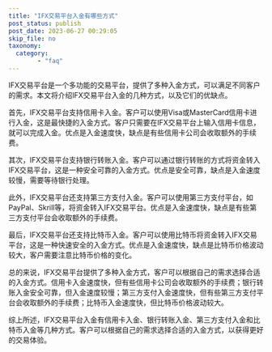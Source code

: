 ```yaml
---
title: "IFX交易平台入金有哪些方式"
post_status: publish
post_date: 2023-06-27 00:29:05
skip_file: no
taxonomy:
  category:
        - "faq"
---
```


IFX交易平台是一个多功能的交易平台，提供了多种入金方式，可以满足不同客户的需求。本文将介绍IFX交易平台入金的几种方式，以及它们的优缺点。

首先，IFX交易平台支持信用卡入金。客户可以使用Visa或MasterCard信用卡进行入金，这是最快捷的入金方式。客户只需要在IFX交易平台上输入信用卡信息，就可以完成入金。优点是入金速度快，缺点是有些信用卡公司会收取额外的手续费。

其次，IFX交易平台支持银行转账入金。客户可以通过银行转账的方式将资金转入IFX交易平台，这是一种安全可靠的入金方式。优点是安全可靠，缺点是入金速度较慢，需要等待银行处理。

此外，IFX交易平台还支持第三方支付入金。客户可以使用第三方支付平台，如PayPal、Skrill等，将资金转入IFX交易平台。优点是入金速度快，缺点是有些第三方支付平台会收取额外的手续费。

最后，IFX交易平台还支持比特币入金。客户可以使用比特币将资金转入IFX交易平台，这是一种快速安全的入金方式。优点是入金速度快，缺点是比特币价格波动较大，客户需要注意比特币价格的变化。

总的来说，IFX交易平台提供了多种入金方式，客户可以根据自己的需求选择合适的入金方式。信用卡入金速度快，但有些信用卡公司会收取额外的手续费；银行转账入金安全可靠，但入金速度较慢；第三方支付入金速度快，但有些第三方支付平台会收取额外的手续费；比特币入金速度快，但比特币价格波动较大。

综上所述，IFX交易平台入金有信用卡入金、银行转账入金、第三方支付入金和比特币入金等几种方式。客户可以根据自己的需求选择合适的入金方式，以获得更好的交易体验。
